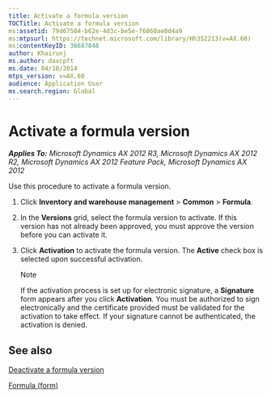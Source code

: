 ```yaml
---
title: Activate a formula version
TOCTitle: Activate a formula version
ms:assetid: 79d67504-b62e-4d3c-be5e-f6860ae0d4a9
ms:mtpsurl: https://technet.microsoft.com/library/Hh352213(v=AX.60)
ms:contentKeyID: 36687848
author: Khairunj
ms.author: daxcpft
ms.date: 04/18/2014
mtps_version: v=AX.60
audience: Application User
ms.search.region: Global
---
```


# Activate a formula version 


_**Applies To:** Microsoft Dynamics AX 2012 R3, Microsoft Dynamics AX 2012 R2, Microsoft Dynamics AX 2012 Feature Pack, Microsoft Dynamics AX 2012_

Use this procedure to activate a formula version.

1.  Click **Inventory and warehouse management** \> **Common** \> **Formula**.

2.  In the **Versions** grid, select the formula version to activate. If this version has not already been approved, you must approve the version before you can activate it.

3.  Click **Activation** to activate the formula version. The **Active** check box is selected upon successful activation.
    

    > [!NOTE]
    > <P>If the activation process is set up for electronic signature, a <STRONG>Signature</STRONG> form appears after you click <STRONG>Activation</STRONG>. You must be authorized to sign electronically and the certificate provided must be validated for the activation to take effect. If your signature cannot be authenticated, the activation is denied.</P>



## See also

[Deactivate a formula version](deactivate-a-formula-version.md)

[Formula (form)](https://technet.microsoft.com/library/hh328668\(v=ax.60\))

  


